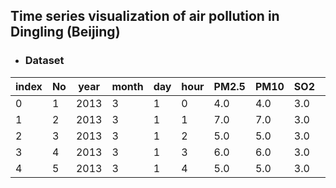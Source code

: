 ## Time series visualization of air pollution in Dingling (Beijing)

- ### Dataset

|index|No|year|month|day|hour|PM2\.5|PM10|SO2|NO2|CO|O3|TEMP|PRES|DEWP|RAIN|wd|WSPM|station|
|---|---|---|---|---|---|---|---|---|---|---|---|---|---|---|---|---|---|---|
|0|1|2013|3|1|0|4\.0|4\.0|3\.0|NaN|200\.0|82\.0|-2\.3|1020\.8|-19\.7|0\.0|E|0\.5|Dingling|
|1|2|2013|3|1|1|7\.0|7\.0|3\.0|NaN|200\.0|80\.0|-2\.5|1021\.3|-19\.0|0\.0|ENE|0\.7|Dingling|
|2|3|2013|3|1|2|5\.0|5\.0|3\.0|2\.0|200\.0|79\.0|-3\.0|1021\.3|-19\.9|0\.0|ENE|0\.2|Dingling|
|3|4|2013|3|1|3|6\.0|6\.0|3\.0|NaN|200\.0|79\.0|-3\.6|1021\.8|-19\.1|0\.0|NNE|1\.0|Dingling|
|4|5|2013|3|1|4|5\.0|5\.0|3\.0|NaN|200\.0|81\.0|-3\.5|1022\.3|-19\.4|0\.0|N|2\.1|Dingling|

